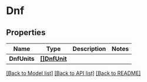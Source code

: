 # Dnf

## Properties
Name | Type | Description | Notes
------------ | ------------- | ------------- | -------------
**DnfUnits** | [**[]DnfUnit**](DnfUnit.md) |  | 

[[Back to Model list]](../README.md#documentation-for-models) [[Back to API list]](../README.md#documentation-for-api-endpoints) [[Back to README]](../README.md)


